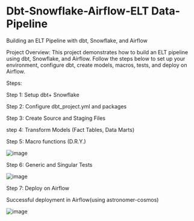# Dbt-Snowflake-Airflow-ELT Data-Pipeline
Building an ELT Pipeline with dbt, Snowflake, and Airflow

Project Overview:
This project demonstrates how to build an ELT pipeline using dbt, Snowflake, and Airflow. Follow the steps below to set up your environment, configure dbt, create models, macros, tests, and deploy on Airflow.

Steps:

Step 1: Setup dbt+ Snowflake


Step 2: Configure dbt_project.yml and packages


Step 3: Create Source and Staging Files


step 4: Transform Models (Fact Tables, Data Marts)


Step 5: Macro functions (D.R.Y.)




![image](https://github.com/user-attachments/assets/8a22a424-5df4-484e-b306-cfb488556d0b)





Step 6: Generic and Singular Tests



![image](https://github.com/user-attachments/assets/01868363-65e4-4af3-b622-74e7ba621ca7)




Step 7: Deploy on Airflow



Successful deployment in Airflow(using astronomer-cosmos)



![image](https://github.com/user-attachments/assets/2d58e5b7-d372-47f6-8a61-a84801465e56)
